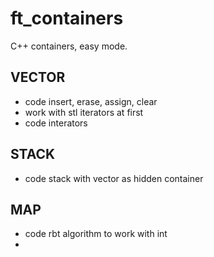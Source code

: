# ft_containers
C++ containers, easy mode.

## VECTOR

+ code insert, erase, assign, clear
+ work with stl iterators at first
+ code interators

## STACK 

+ code stack with vector as hidden container
   
## MAP

+ code rbt algorithm to work with int
+ 
